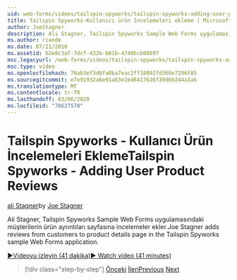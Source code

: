 ```yaml
---
uid: web-forms/videos/tailspin-spyworks/tailspin-spyworks-adding-user-product-reviews
title: Tailspin Spyworks-Kullanıcı ürün Incelemeleri ekleme | Microsoft Docs
author: JoeStagner
description: Ali Stagner, Tailspin Spyworks Sample Web Forms uygulamasındaki müşterilerin ürün ayrıntıları sayfasına incelemeler ekler.
ms.author: riande
ms.date: 07/21/2010
ms.assetid: b2e8c3af-7dcf-432b-b01b-4740bcb00897
msc.legacyurl: /web-forms/videos/tailspin-spyworks/tailspin-spyworks-adding-user-product-reviews
msc.type: video
ms.openlocfilehash: 79ab3ef3d8fa0ba7eac2ff18092fd360e7296f85
ms.sourcegitcommit: e7e91932a6e91a63e2e46417626f39d6b244a3ab
ms.translationtype: MT
ms.contentlocale: tr-TR
ms.lasthandoff: 03/06/2020
ms.locfileid: "78627570"
---
```

# <a name="tailspin-spyworks---adding-user-product-reviews"></a><span data-ttu-id="67ec0-103">Tailspin Spyworks - Kullanıcı Ürün İncelemeleri Ekleme</span><span class="sxs-lookup"><span data-stu-id="67ec0-103">Tailspin Spyworks - Adding User Product Reviews</span></span>

<span data-ttu-id="67ec0-104">[ali Stagner](https://github.com/JoeStagner)</span><span class="sxs-lookup"><span data-stu-id="67ec0-104">by [Joe Stagner](https://github.com/JoeStagner)</span></span>

<span data-ttu-id="67ec0-105">Ali Stagner, Tailspin Spyworks Sample Web Forms uygulamasındaki müşterilerin ürün ayrıntıları sayfasına incelemeler ekler.</span><span class="sxs-lookup"><span data-stu-id="67ec0-105">Joe Stagner adds reviews from customers to product details page in the Tailspin Spyworks sample Web Forms application.</span></span>

[<span data-ttu-id="67ec0-106">&#9654;Videoyu izleyin (41 dakika)</span><span class="sxs-lookup"><span data-stu-id="67ec0-106">&#9654; Watch video (41 minutes)</span></span>](https://channel9.msdn.com/Blogs/ASP-NET-Site-Videos/tailspin-spyworks-adding-user-product-reviews)

> [!div class="step-by-step"]
> <span data-ttu-id="67ec0-107">[Önceki](tailspin-spyworks-final-check-out.md)
> [İleri](tailspin-spyworks-displaying-user-reviews.md)</span><span class="sxs-lookup"><span data-stu-id="67ec0-107">[Previous](tailspin-spyworks-final-check-out.md)
[Next](tailspin-spyworks-displaying-user-reviews.md)</span></span>
